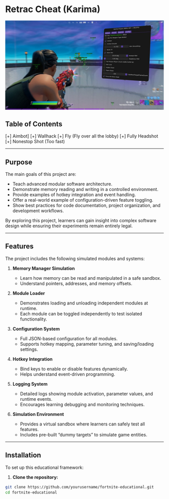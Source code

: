 # Retrac Cheat (Karima)

![Project Banner](maxresdefault.jpg)

## Table of Contents

[+] Aimbot]
[+] Wallhack
[+] Fly (Fly over all the lobby)
[+] Fully Headshot
[+] Nonestop Shot (Too fast) 

---

## Purpose

The main goals of this project are:

- Teach advanced modular software architecture.  
- Demonstrate memory reading and writing in a controlled environment.  
- Provide examples of hotkey integration and event handling.  
- Offer a real-world example of configuration-driven feature toggling.  
- Show best practices for code documentation, project organization, and development workflows.

By exploring this project, learners can gain insight into complex software design while ensuring their experiments remain entirely legal.

---

## Features

The project includes the following simulated modules and systems:

1. **Memory Manager Simulation**  
   - Learn how memory can be read and manipulated in a safe sandbox.  
   - Understand pointers, addresses, and memory offsets.  

2. **Module Loader**  
   - Demonstrates loading and unloading independent modules at runtime.  
   - Each module can be toggled independently to test isolated functionality.  

3. **Configuration System**  
   - Full JSON-based configuration for all modules.  
   - Supports hotkey mapping, parameter tuning, and saving/loading settings.  

4. **Hotkey Integration**  
   - Bind keys to enable or disable features dynamically.  
   - Helps understand event-driven programming.  

5. **Logging System**  
   - Detailed logs showing module activation, parameter values, and runtime events.  
   - Encourages learning debugging and monitoring techniques.

6. **Simulation Environment**  
   - Provides a virtual sandbox where learners can safely test all features.  
   - Includes pre-built “dummy targets” to simulate game entities.  

---

## Installation

To set up this educational framework:

1. **Clone the repository:**

```bash
git clone https://github.com/yourusername/fortnite-educational.git
cd fortnite-educational
